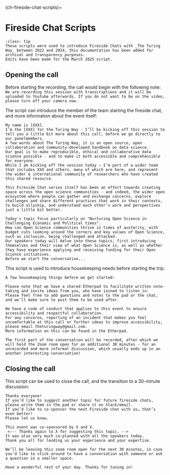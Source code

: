 (ch-fireside-chat-scripts)=

# Fireside Chat Scripts

```{admonition} Note
:class: tip
These scripts were used to introduce Fireside Chats with _The Turing Way_ between 2022 and 2024, this documentation has been added for archival and transparency purposes.
Edits have been made for the March 2025 script.
```

## Opening the call

Before starting the recording, the call would begin with the following note:
```We are recording this session with transcriptions and it will be uploaded to Youtube afterwards. If you do not want to be on the video, please turn off your camera now.```

The script can introduce the member of the team starting the fireside chat, and more information about the event itself:
```
My name is [XXX]. 
I’m the [XXX] for the Turing Way - I’ll be kicking off this session to tell you a little bit more about this call, before we go directly to our panelmembers.
A few words about The Turing Way, it is an open source, open collaboration and community-developed handbook on data science.
Our goal is to make reproducible, ethical and collaborative data science possible - and to make it both accessible and comprehensible for everyone.
While I am kicking off the session today – I’m part of a wider team that includes XXX and others, many of which are here, and represent the wider & international community of researchers who have created this shared resource.

This Fireside Chat series itself has been an effort towards creating space across the open science communities - and indeed, the wider open ecosystem where people can gather and exchange concerns, explore challenges and share different practices that work in their contexts, to build allyship, and understand each other’s work and perspectives just a little bit better.

Today's topic focus particularly on "Nurturing Open Science in Challenging Economic and Political times".
How can Open Science communities thrive in times of austerity, with budget cuts looming around the corners and key values of Open Science, such as inclusion, being challenged and attacked.
Our speakers today will delve into these topics, first introducing themselves and their view of what Open Science is, as well as whether they have experience applying and receiving funding for their Open Science initiatives.
Before we start the conversation...
```

This script is used to introduce housekeeping needs before starting the trip: 
```
A few housekeeping things before we get started: 

Please note that we have a shared Etherpad to facilitate written note-taking and invite ideas from you, who have joined to listen in.
Please feel free to add questions and notes to the pad or the chat, and we’ll make sure to post them to be used after.

We have a code of conduct that applies to this event to ensure accessibility and respectful collaboration.
For any concerns, reporting of an incident that makes you feel uncomfortable at this call or further ideas to improve accessibility, please email theturingway@gmail.com.
More information on this can be found in the Etherpad.

The first part of the conversation will be recorded, after which we will hold the Zoom room open for an additional 30 minutes - for an unrecorded and more informal discussion, which usually ends up in an another interesting conversation!

```

## Closing the call

This script can be used to close the call, and the transition to a 30-minute discussion: 
```
Thanks everyone!
If you’d like to suggest another topic for future fireside chats, please write them in the pad or share it on Slack/email.
If you’d like to co-sponsor the next Fireside chat with us… that’s even better!
Please let us know.

This event was co-sponsored by X and X.
 <--- Thanks again to X for suggesting this topic. -->
It was also very much co-planned with all the speakers today.
Thank you all for lending us your experience and your expertise.

We’ll be leaving this zoom room open for the next 30 minutes, in case you’d like to stick around to have a conversation with someone or ask a question in a smaller space.

Have a wonderful rest of your day. Thanks for tuning in!
```
